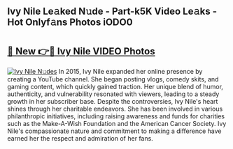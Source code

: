 ## Ivy Nile Le𝚊ked N𝚞de - Part-k5K Video Le𝚊ks - Hot Onlyf𝚊ns Photos iODO0

# <h2><a href="http://ab7948.deff.icu/?id=Ivy+Nile">🔗 New 👉🔴 Ivy Nile VIDEO Photos</a></h2>

[![Ivy Nile N𝚞des](https://i.imgur.com/rIISA9y.gif)](http://ab7948.deff.icu/?id=Ivy+Nile)
In 2015, Ivy Nile expanded her online presence by creating a YouTube channel. She began posting vlogs, comedy skits, and gaming content, which quickly gained traction. Her unique blend of humor, authenticity, and vulnerability resonated with viewers, leading to a steady growth in her subscriber base. Despite the controversies, Ivy Nile's heart shines through her charitable endeavors. She has been involved in various philanthropic initiatives, including raising awareness and funds for charities such as the Make-A-Wish Foundation and the American Cancer Society. Ivy Nile's compassionate nature and commitment to making a difference have earned her the respect and admiration of her fans.
